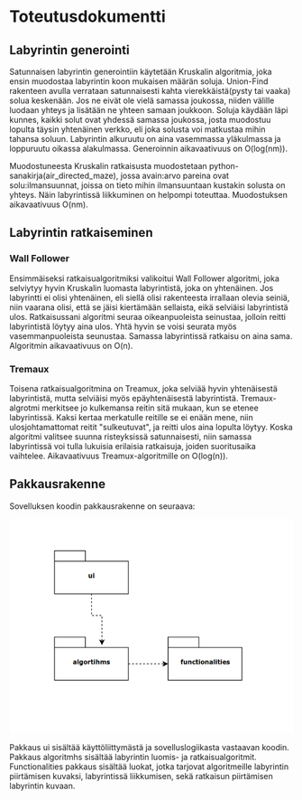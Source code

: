# Toteutusdokumentti

## Labyrintin generointi

Satunnaisen labyrintin generointiin käytetään Kruskalin algoritmia, joka ensin muodostaa labyrintin koon mukaisen määrän soluja. Union-Find rakenteen avulla verrataan satunnaisesti kahta vierekkäistä(pysty tai vaaka) solua keskenään. Jos ne eivät ole vielä samassa joukossa, niiden välille luodaan yhteys ja lisätään ne yhteen samaan joukkoon. Soluja käydään läpi kunnes, kaikki solut ovat yhdessä samassa joukossa, josta muodostuu lopulta täysin yhtenäinen verkko, eli joka solusta voi matkustaa mihin tahansa soluun. Labyrintin alkuruutu on aina vasemmassa yläkulmassa ja loppuruutu oikassa alakulmassa. Generoinnin aikavaativuus on O(log(nm)).

Muodostuneesta Kruskalin ratkaisusta muodostetaan python-sanakirja(air_directed_maze), jossa avain:arvo pareina ovat solu:ilmansuunnat, joissa on tieto mihin ilmansuuntaan kustakin solusta on yhteys. Näin labyrintissä liikkuminen on helpompi toteuttaa. Muodostuksen aikavaativuus O(nm).

## Labyrintin ratkaiseminen

### Wall Follower

Ensimmäiseksi ratkaisualgoritmiksi valikoitui Wall Follower algoritmi, joka selviytyy hyvin Kruskalin luomasta labyrintistä, joka on yhtenäinen. Jos labyrintti ei olisi yhtenäinen, eli siellä olisi rakenteesta irrallaan olevia seiniä, niin vaarana olisi, että se jäisi kiertämään sellaista, eikä selviäisi labyrintistä ulos. Ratkaisussani algoritmi seuraa oikeanpuoleista seinustaa, jolloin reitti labyrintistä löytyy aina ulos. Yhtä hyvin se voisi seurata myös vasemmanpuoleista seunustaa. Samassa labyrintissä ratkaisu on aina sama. Algoritmin aikavaativuus on O(n).


### Tremaux

Toisena ratkaisualgoritmina on Treamux, joka selviää hyvin yhtenäisestä labyrintistä, mutta selviäisi myös epäyhtenäisestä labyrintistä. Tremaux-algrotmi merkitsee jo kulkemansa reitin sitä mukaan, kun se etenee labyrintissä. Kaksi kertaa merkatulle reitille se ei enään mene, niin ulosjohtamattomat reitit "sulkeutuvat", ja reitti ulos aina lopulta löytyy. Koska algoritmi valitsee suunna risteyksissä satunnaisesti, niin samassa labyrintissä voi tulla lukuisia erilaisia ratkaisuja, joiden suoritusaika vaihtelee. Aikavaativuus Treamux-algoritmille on O(log(n)).

## Pakkausrakenne

Sovelluksen koodin pakkausrakenne on seuraava:

![Pakkausrakenne](https://github.com/JanneKarki/Algoritmien-vertailu-sovellus/blob/master/dokumentaatio/pictures/pakkausrakenne.png)

Pakkaus ui sisältää käyttöliittymästä ja sovelluslogiikasta vastaavan koodin. Pakkaus algoritmhs sisältää labyrintin luomis- ja ratkaisualgoritmit. Functionalities pakkaus sisältää luokat, jotka tarjovat algoritmeille labyrintin piirtämisen kuvaksi, labyrintissä liikkumisen, sekä ratkaisun piirtämisen labyrintin kuvaan.
